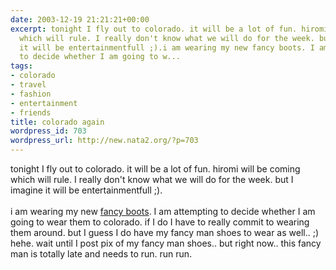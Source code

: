 ```yaml
---
date: 2003-12-19 21:21:21+00:00
excerpt: tonight I fly out to colorado. it will be a lot of fun. hiromi will be coming
  which will rule. I really don't know what we will do for the week. but I imagine
  it will be entertainmentfull ;).i am wearing my new fancy boots. I am attempting
  to decide whether I am going to w...
tags:
- colorado
- travel
- fashion
- entertainment
- friends
title: colorado again
wordpress_id: 703
wordpress_url: http://new.nata2.org/?p=703
---
```


tonight I fly out to colorado. it will be a lot of fun. hiromi will be coming which will rule. I really don't know what we will do for the week. but I imagine it will be entertainmentfull ;).<br/><br/>i am wearing my new <a href="http://www.nata2.info/?path=pictures%2Fmisc%2Fphone_camera%2Fphotolog&amp;img=1071869172-t610(1).jpg">fancy boots</a>. I am attempting to decide whether I am going to wear them to colorado. if I do I have to really commit to wearing them around. but I guess I do have my fancy man shoes to wear as well.. ;) hehe. wait until I post pix of my fancy man shoes.. but right now.. this fancy man is totally late and needs to run. run run.